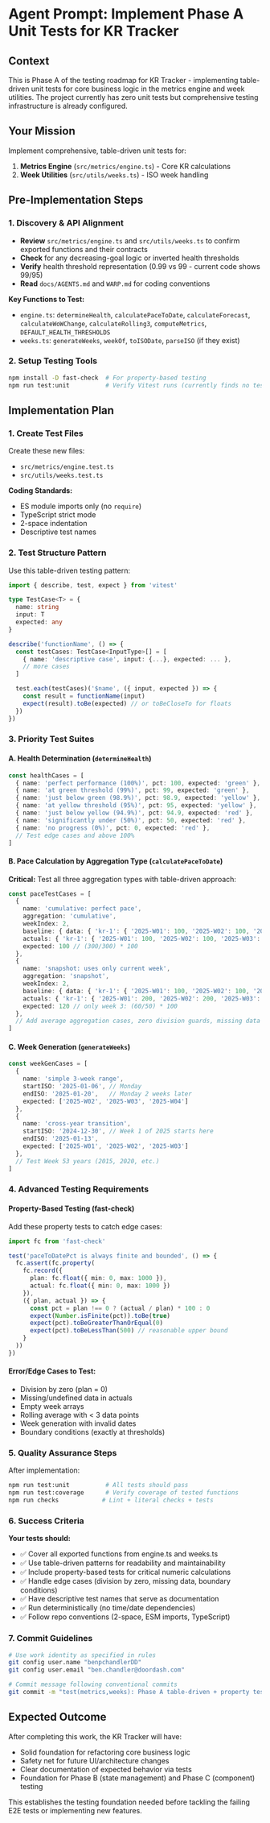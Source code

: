 # Agent Prompt: Implement Phase A Unit Tests for KR Tracker

## Context
This is Phase A of the testing roadmap for KR Tracker - implementing table-driven unit tests for core business logic in the metrics engine and week utilities. The project currently has zero unit tests but comprehensive testing infrastructure is already configured.

## Your Mission
Implement comprehensive, table-driven unit tests for:
1. **Metrics Engine** (`src/metrics/engine.ts`) - Core KR calculations
2. **Week Utilities** (`src/utils/weeks.ts`) - ISO week handling

## Pre-Implementation Steps

### 1. Discovery & API Alignment
- **Review** `src/metrics/engine.ts` and `src/utils/weeks.ts` to confirm exported functions and their contracts
- **Check** for any decreasing-goal logic or inverted health thresholds 
- **Verify** health threshold representation (0.99 vs 99 - current code shows 99/95)
- **Read** `docs/AGENTS.md` and `WARP.md` for coding conventions

**Key Functions to Test:**
- `engine.ts`: `determineHealth`, `calculatePaceToDate`, `calculateForecast`, `calculateWoWChange`, `calculateRolling3`, `computeMetrics`, `DEFAULT_HEALTH_THRESHOLDS`
- `weeks.ts`: `generateWeeks`, `weekOf`, `toISODate`, `parseISO` (if they exist)

### 2. Setup Testing Tools
```bash
npm install -D fast-check  # For property-based testing
npm run test:unit          # Verify Vitest runs (currently finds no tests)
```

## Implementation Plan

### 1. Create Test Files
Create these new files:
- `src/metrics/engine.test.ts`
- `src/utils/weeks.test.ts`

**Coding Standards:**
- ES module imports only (no `require`)
- TypeScript strict mode
- 2-space indentation
- Descriptive test names

### 2. Test Structure Pattern

Use this table-driven testing pattern:

```typescript
import { describe, test, expect } from 'vitest'

type TestCase<T> = {
  name: string
  input: T
  expected: any
}

describe('functionName', () => {
  const testCases: TestCase<InputType>[] = [
    { name: 'descriptive case', input: {...}, expected: ... },
    // more cases
  ]

  test.each(testCases)('$name', ({ input, expected }) => {
    const result = functionName(input)
    expect(result).toBe(expected) // or toBeCloseTo for floats
  })
})
```

### 3. Priority Test Suites

#### A. Health Determination (`determineHealth`)
```typescript
const healthCases = [
  { name: 'perfect performance (100%)', pct: 100, expected: 'green' },
  { name: 'at green threshold (99%)', pct: 99, expected: 'green' },
  { name: 'just below green (98.9%)', pct: 98.9, expected: 'yellow' },
  { name: 'at yellow threshold (95%)', pct: 95, expected: 'yellow' },
  { name: 'just below yellow (94.9%)', pct: 94.9, expected: 'red' },
  { name: 'significantly under (50%)', pct: 50, expected: 'red' },
  { name: 'no progress (0%)', pct: 0, expected: 'red' },
  // Test edge cases and above 100%
]
```

#### B. Pace Calculation by Aggregation Type (`calculatePaceToDate`)
**Critical:** Test all three aggregation types with table-driven approach:

```typescript
const paceTestCases = [
  {
    name: 'cumulative: perfect pace',
    aggregation: 'cumulative',
    weekIndex: 2,
    baseline: { data: { 'kr-1': { '2025-W01': 100, '2025-W02': 100, '2025-W03': 100 } } },
    actuals: { 'kr-1': { '2025-W01': 100, '2025-W02': 100, '2025-W03': 100 } },
    expected: 100 // (300/300) * 100
  },
  {
    name: 'snapshot: uses only current week',
    aggregation: 'snapshot',
    weekIndex: 2,
    baseline: { data: { 'kr-1': { '2025-W01': 100, '2025-W02': 100, '2025-W03': 50 } } },
    actuals: { 'kr-1': { '2025-W01': 200, '2025-W02': 200, '2025-W03': 60 } },
    expected: 120 // only week 3: (60/50) * 100
  },
  // Add average aggregation cases, zero division guards, missing data
]
```

#### C. Week Generation (`generateWeeks`)
```typescript
const weekGenCases = [
  {
    name: 'simple 3-week range',
    startISO: '2025-01-06', // Monday
    endISO: '2025-01-20',   // Monday 2 weeks later
    expected: ['2025-W02', '2025-W03', '2025-W04']
  },
  {
    name: 'cross-year transition',
    startISO: '2024-12-30', // Week 1 of 2025 starts here
    endISO: '2025-01-13',
    expected: ['2025-W01', '2025-W02', '2025-W03']
  },
  // Test Week 53 years (2015, 2020, etc.)
]
```

### 4. Advanced Testing Requirements

#### Property-Based Testing (fast-check)
Add these property tests to catch edge cases:

```typescript
import fc from 'fast-check'

test('paceToDatePct is always finite and bounded', () => {
  fc.assert(fc.property(
    fc.record({
      plan: fc.float({ min: 0, max: 1000 }),
      actual: fc.float({ min: 0, max: 1000 })
    }),
    ({ plan, actual }) => {
      const pct = plan !== 0 ? (actual / plan) * 100 : 0
      expect(Number.isFinite(pct)).toBe(true)
      expect(pct).toBeGreaterThanOrEqual(0)
      expect(pct).toBeLessThan(500) // reasonable upper bound
    }
  ))
})
```

#### Error/Edge Cases to Test:
- Division by zero (plan = 0)
- Missing/undefined data in actuals
- Empty week arrays
- Rolling average with < 3 data points
- Week generation with invalid dates
- Boundary conditions (exactly at thresholds)

### 5. Quality Assurance Steps

After implementation:
```bash
npm run test:unit          # All tests should pass
npm run test:coverage      # Verify coverage of tested functions
npm run checks            # Lint + literal checks + tests
```

### 6. Success Criteria

**Your tests should:**
- ✅ Cover all exported functions from engine.ts and weeks.ts
- ✅ Use table-driven patterns for readability and maintainability  
- ✅ Include property-based tests for critical numeric calculations
- ✅ Handle edge cases (division by zero, missing data, boundary conditions)
- ✅ Have descriptive test names that serve as documentation
- ✅ Run deterministically (no time/date dependencies)
- ✅ Follow repo conventions (2-space, ESM imports, TypeScript)

### 7. Commit Guidelines
```bash
# Use work identity as specified in rules
git config user.name "benpchandlerDD"
git config user.email "ben.chandler@doordash.com"

# Commit message following conventional commits
git commit -m "test(metrics,weeks): Phase A table-driven + property tests for engine and ISO weeks"
```

## Expected Outcome
After completing this work, the KR Tracker will have:
- Solid foundation for refactoring core business logic
- Safety net for future UI/architecture changes  
- Clear documentation of expected behavior via tests
- Foundation for Phase B (state management) and Phase C (component) testing

This establishes the testing foundation needed before tackling the failing E2E tests or implementing new features.